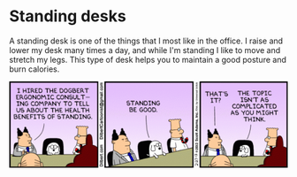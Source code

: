 # Standing desks

A standing desk is one of the things that I most like in the office. I raise and lower my desk many times a day, and while I'm standing I like to move and stretch my legs. This type of desk helps you to maintain a good posture and burn calories.

![](/images/dilbert-standing600x186.gif)
